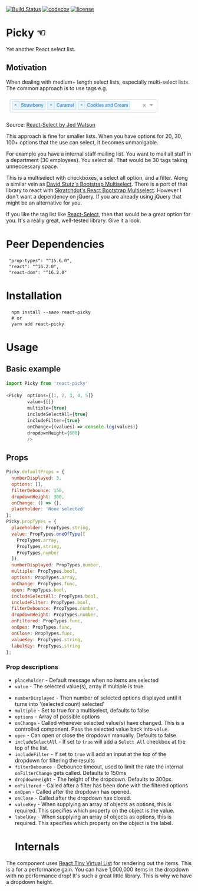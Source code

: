 [![Build Status](https://travis-ci.org/Aidurber/react-picky.svg?branch=master)](https://travis-ci.org/Aidurber/react-picky)
[![codecov](https://codecov.io/gh/Aidurber/react-picky/branch/master/graph/badge.svg)](https://codecov.io/gh/Aidurber/react-picky)
[![license](https://img.shields.io/github/license/aidurber/react-picky.svg)]()

# Picky ☜

Yet another React select list.

## Motivation

When dealing with medium+ length select lists, especially multi-select lists. The common approach is to use tags e.g.

![Tag List](https://raw.githubusercontent.com/aidurber/react-picky/master/readme-tag-list.JPG)

Source: [React-Select by Jed Watson](https://github.com/JedWatson/react-select)

This approach is fine for smaller lists. When you have options for 20, 30, 100+ options that the use can select, it becomes unmanigable.

For example you have a internal staff mailing list. You want to mail all staff in a department (30 employees). You select all. That would be 30 tags taking unneccessary space.

This is a multiselect with checkboxes, a select all option, and a filter. Along a similar vein as [David Stutz's Bootstrap Multiselect](http://davidstutz.github.io/bootstrap-multiselect/). There is a port of that library to react with [Skratchdot's React Bootstrap Multiselect](https://github.com/skratchdot/react-bootstrap-multiselect). However I don't want a dependency on jQuery. If you are already using jQuery that might be an alternative for you.

If you like the tag list like [React-Select](https://github.com/JedWatson/react-select), then that would be a great option for you. It's a really great, well-tested library. Give it a look.

# Peer Dependencies

```
 "prop-types": "^15.6.0",
 "react": "^16.2.0",
 "react-dom": "^16.2.0"
```

# Installation

```
  npm install --save react-picky
  # or
  yarn add react-picky
```

# Usage

## Basic example

```javascript
import Picky from 'react-picky'

<Picky  options={[1, 2, 3, 4, 5]}
        value={[]}
        multiple={true}
        includeSelectAll={true}
        includeFilter={true}
        onChange={(values) => console.log(values)}
        dropdownHeight={600}
        />
```

## Props

```javascript
Picky.defaultProps = {
  numberDisplayed: 3,
  options: [],
  filterDebounce: 150,
  dropdownHeight: 300,
  onChange: () => {},
  placeholder: 'None selected'
};
Picky.propTypes = {
  placeholder: PropTypes.string,
  value: PropTypes.oneOfType([
    PropTypes.array,
    PropTypes.string,
    PropTypes.number
  ]),
  numberDisplayed: PropTypes.number,
  multiple: PropTypes.bool,
  options: PropTypes.array,
  onChange: PropTypes.func,
  open: PropTypes.bool,
  includeSelectAll: PropTypes.bool,
  includeFilter: PropTypes.bool,
  filterDebounce: PropTypes.number,
  dropdownHeight: PropTypes.number,
  onFiltered: PropTypes.func,
  onOpen: PropTypes.func,
  onClose: PropTypes.func,
  valueKey: PropTypes.string,
  labelKey: PropTypes.string
};
```

### Prop descriptions

* `placeholder` - Default message when no items are selected
* `value` - The selected value(s), array if multiple is true.

- `numberDisplayed` - Then number of selected options displayed until it turns into '(selected count) selected'
- `multiple` - Set to true for a multiselect, defaults to false
- `options` - Array of possible options
- `onChange` - Called whenever selected value(s) have changed. This is a controlled component. Pass the selected value back into `value`.
- `open` - Can open or close the dropdown manually. Defaults to false.
- `includeSelectAll` - If set to `true` will add a `Select All` checkbox at the top of the list.
- `includeFilter` - If set to `true` will add an input at the top of the dropdown for filtering the results
- `filterDebounce` - Debounce timeout, used to limit the rate the internal `onFilterChange` gets called. Defaults to 150ms
- `dropdownHeight` - The height of the dropdown. Defaults to 300px.
- `onFiltered` - Called after a filter has been done with the filtered options
- `onOpen` - Called after the dropdown has opened.
- `onClose` - Called after the dropdown has closed.
- `valueKey` - When supplying an array of objects as options, this is required. This specifies which property on the object is the value.
- `labelKey` - When supplying an array of objects as options, this is required. This specifies which property on the object is the label.
  # Internals

The component uses [React Tiny Virtual List](https://github.com/clauderic/react-tiny-virtual-list) for rendering out the items. This is a for a performance gain. You can have 1,000,000 items in the dropdown with no performance drop! It's such a great little library. This is why we have a dropdown height.
